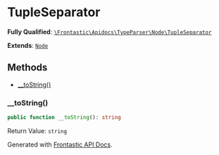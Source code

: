 #  TupleSeparator

**Fully Qualified**: [`\Frontastic\Apidocs\TypeParser\Node\TupleSeparator`](../../../../src/php/TypeParser/Node/TupleSeparator.php)

**Extends**: [`Node`](../Node.md)

## Methods

* [__toString()](#__tostring)

### __toString()

```php
public function __toString(): string
```

Return Value: `string`

Generated with [Frontastic API Docs](https://github.com/FrontasticGmbH/apidocs).

